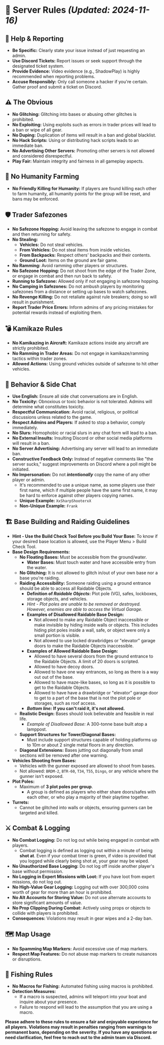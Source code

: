 # **📜 Server Rules** *(Updated: 2024-11-16)*

## **🔧 Help & Reporting**
- **Be Specific:** Clearly state your issue instead of just requesting an admin.
- **Use Discord Tickets:** Report issues or seek support through the designated ticket system.
- **Provide Evidence:** Video evidence (e.g., ShadowPlay) is highly recommended when reporting problems.
- **Accuse Responsibly:** Only call someone a hacker if you're certain. Gather proof and submit a ticket on Discord.

## **⚠️ The Obvious**
- **No Glitching:** Glitching into bases or abusing other glitches is prohibited.
- **No Exploiting:** Using exploits such as errors in trader prices will lead to a ban or wipe of all gear.
- **No Duping:** Duplication of items will result in a ban and global blacklist.
- **No Hack Scripts:** Using or distributing hack scripts leads to an immediate ban.
- **No Advertising Other Servers:** Promoting other servers is not allowed and considered disrespectful.
- **Play Fair:** Maintain integrity and fairness in all gameplay aspects.

## **👥 No Humanity Farming**
- **No Friendly Killing for Humanity:** If players are found killing each other to farm humanity, all humanity points for the group will be reset, and bans may be enforced.

## **🛡️ Trader Safezones**
- **No Safezone Hopping:** Avoid leaving the safezone to engage in combat and then returning for safety.
- **No Stealing:**
  - **Vehicles:** Do not steal vehicles.
  - **From Vehicles:** Do not steal items from inside vehicles.
  - **From Backpacks:** Respect others' backpacks and their contents.
  - **Ground Loot:** Items on the ground are fair game.
- **No Ramming:** Avoid ramming other players or structures.
- **No Safezone Hopping:** Do not shoot from the edge of the Trader Zone, or engage in combat and then run back to safety.
- **Running to Safezone:** Allowed only if not engaging in safezone hopping.
- **No Camping in Safezones:** Do not ambush players by monitoring safezones from a distance or setting up bases to watch safezones.
- **No Revenge Killing:** Do not retaliate against rule breakers; doing so will result in punishment.
- **Report Trader Price Errors:** Inform admins of any pricing mistakes for potential rewards instead of exploiting them.

## **💣 Kamikaze Rules**
- **No Kamikazing in Aircraft:** Kamikaze actions inside any aircraft are strictly prohibited.
- **No Ramming in Trader Areas:** Do not engage in kamikaze/ramming tactics within trader zones.
- **Allowed Actions:** Using ground vehicles outside of safezone to hit other vehicles.

## **💬 Behavior & Side Chat**
- **Use English:** Ensure all side chat conversations are in English.
- **No Toxicity:** Obnoxious or toxic behavior is not tolerated. Admins will determine what constitutes toxicity.
- **Respectful Communication:** Avoid racial, religious, or political discussions unless related to the game.
- **Respect Admins and Players:** If asked to stop a behavior, comply immediately.
- **No Slurs:** Homophobic or racial slurs in any chat form will lead to a ban.
- **No External Insults:** Insulting Discord or other social media platforms will result in a ban.
- **No Server Advertising:** Advertising any server will lead to an immediate ban.
- **Constructive Feedback Only:** Instead of negative comments like "the server sucks," suggest improvements on Discord where a poll might be initiated.
- **No Impersonation:** Do not ***intentionally*** copy the name of any other player or admin.
  - It's recommended to use a unique name, as some players use their first name, which if multiple people have the same first name, it may be hard to enforce against other players copying names.
  - **Unique Example:** `XxSharpShooterxX`
  - **Non-Unique Example:** `Frank`

## **🏗️ Base Building and Raiding Guidelines**
- **Hint - Use the Build Check Tool Before you Build Your Base:** To know if your desired base location is allowed, use the Player Menu > Build Check Tool.
- **Base Design Requirements:**
  - **No Floating Bases:** Must be accessible from the ground/water.
    - **Water Bases:** Must touch water and have accessible entry from the water.
  - **No Glitching:** It is not allowed to glitch in/out of your own base nor a base you're raiding.
  - **Raiding Accessibility:** Someone raiding using a ground entrance should be able to access all Raidable Objects.
    - **Definition of *Raidable Objects*:** Plot pole (VG), safes, lockboxes, storage objects, and vehicles.
    - *Hint - Plot poles are unable to be removed or destroyed. However, enemies are able to access the Virtual Garage*.
    - **Examples of Disallowed Raidable Base Design:**
      - Not allowed to make any Raidable Object inaccessible or make invisible by hiding inside walls or objects. This includes hiding plot poles inside a wall, safe, or object were only a small portion is visible.
      - Not allowed to use locked drawbridges or "elevator" garage doors to make the Raidable Objects inaccessible.
    - **Examples of Allowed Raidable Base Design:**
      - Allowed to have several doors from the ground entrance to the Raidable Objects. A limit of 20 doors is scripted.
      - Allowed to have decoy doors.
      - Allowed to have one way entrances, so long as there is a way out out of the base.
      - Allowed to have maze-like bases, so long as it is possible to get to the Raidable Objects.
      - Allowed to have have a drawbridge or "elevator" garage door to get to a part of the base that is not the plot pole or storages, such as roof access.
    - ***Bottom line:*** __If you can't raid it, it's not allowed.__
  - **Realistic Design:** Bases should look believable and feasible in real life.
    - *Example of Disallowed Base:* A 300-tonne base built atop a lamppost.
  - **Support Structures for Tower/Diagonal Bases:**
    - Must include support structures capable of holding platforms up to 10m or about 2 single metal floors in any direction.
  - **Diagonal Extensions:** Bases jutting out diagonally from small sections will be removed after one warning.
- **Vehicles Shooting from Bases:**
  - Vehicles with the gunner exposed are allowed to shoot from bases.
  - Not allowed: `BRDM-2`, `BTR-60`, `T34`, `T55`, `Dingo`, or any vehicle where the gunner isn't exposed.
- **Plot Poles:**
  - Maximum of **3 plot poles per group**.
    - A group is defined as players who either share doors/safes with each other, or who play a majority of their playtime together.
- **Turrets:**
  - Cannot be glitched into walls or objects, ensuring gunners can be targeted and killed.

## **⚔️ Combat & Logging**
- **No Combat Logging:** Do not log out while being engaged in combat with players.
  - Combat logging is defined as logging out within a minute of being __shot at__. Even if your combat timer is green, if video is provided that you logged while clearly being shot at, your gear may be wiped.
- **No Unauthorized Base Logging:** Do not log off inside another player's base without permission.
- **No Logging in Expert Missions with Loot:** If you have loot from expert missions, do not log out.
- **No High-Value Gear Logging:** Logging out with over 300,000 coins worth of gear for more than an hour is prohibited.
- **No Alt Accounts for Storing Value:** Do not use alternate accounts to store significant amounts of value.
- **No Prop Clipping During Combat:** Actively using props or objects to collide with players is prohibited.
- **Consequences:** Violations may result in gear wipes and a 2-day ban.

## **🗺️ Map Usage**
- **No Spamming Map Markers:** Avoid excessive use of map markers.
- **Respect Map Features:** Do not abuse map markers to create nuisances or disruptions.

## **🎣 Fishing Rules**
- **No Macros for Fishing:** Automated fishing using macros is prohibited.
- **Detection Measures:**
  - If a macro is suspected, admins will teleport into your boat and inquire about your presence.
  - Failure to respond will lead to the assumption that you are using a macro.

**Please adhere to these rules to ensure a fair and enjoyable experience for all players. Violations may result in penalties ranging from warnings to permanent bans, depending on the severity. If you have any questions or need clarification, feel free to reach out to the admin team via Discord.**
